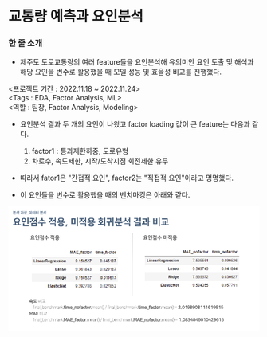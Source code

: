 # 교통량 예측과 요인분석
### 한 줄 소개
- 제주도 도로교통량의 여러 feature들을 요인분석해 유의미안 요인 도출 및 해석과 해당 요인을 변수로 활용했을 때 모델 성능 및 효율성 비교를 진행했다.

<프로젝트 기간 : 2022.11.18 ~ 2022.11.24>  
<Tags : EDA, Factor Analysis, ML>  
<역할 : 팀장, Factor Analysis, Modeling>  

- 요인분석 결과 두 개의 요인이 나왔고 factor loading 값이 큰 feature는 다음과 같다.
    1. factor1 : 통과제한하중, 도로유형 
    2. 차로수, 속도제한, 시작/도착지점 회전제한 유무
    
- 따라서 fator1은 "간접적 요인", factor2는 "직접적 요인"이라고 명명했다.
- 이 요인들을 변수로 활용했을 때의 벤치마킹은 아래와 같다.

<img src = './img/factor_.png' width = 800>

